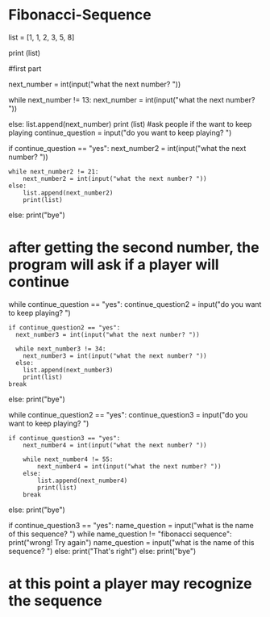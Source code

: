 # Fibonacci-Sequence
list = [1, 1, 2, 3, 5, 8]


print (list)

#first part

next_number = int(input("what the next number? "))

while next_number != 13:
    next_number = int(input("what the next number? "))

else:
   list.append(next_number)
   print (list)
#ask people if the want to keep playing
continue_question = input("do you want to keep playing? ")

if continue_question == "yes":
    next_number2 = int(input("what the next number? "))

    while next_number2 != 21:
        next_number2 = int(input("what the next number? "))
    else:
        list.append(next_number2)
        print(list)
else:
    print("bye")
# after getting the second number, the program will ask if a player will continue

while continue_question == "yes":
    continue_question2 = input("do you want to keep playing? ")

    if continue_question2 == "yes":
      next_number3 = int(input("what the next number? "))

      while next_number3 != 34:
        next_number3 = int(input("what the next number? "))
      else:
        list.append(next_number3)
        print(list)
    break
else:
    print("bye")

while continue_question2 == "yes":
    continue_question3 = input("do you want to keep playing? ")

    if continue_question3 == "yes":
        next_number4 = int(input("what the next number? "))

        while next_number4 != 55:
            next_number4 = int(input("what the next number? "))
        else:
            list.append(next_number4)
            print(list)
        break
else:
        print("bye")

if continue_question3 == "yes":
    name_question = input("what is the name of this sequence? ")
    while name_question != "fibonacci sequence":
        print("wrong! Try again")
        name_question = input("what is the name of this sequence? ")
    else:
        print("That's right")
else:
    print("bye")

# at this point a player may recognize the sequence
